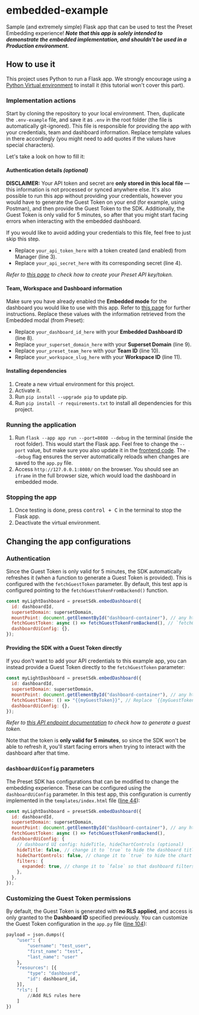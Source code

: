 # embedded-example

Sample (and extremely simple) Flask app that can be used to test the Preset Embedding experience!
**_Note that this app is solely intended to demonstrate the embedded implementation, and shouldn't be used in a Production environment._**

## How to use it

This project uses Python to run a Flask app. We strongly encourage using a [Python Virtual environment](https://docs.python.org/3/library/venv.html) to install it (this tutorial won't cover this part).

### Implementation actions

Start by cloning the repository to your local environment. Then, duplicate the `.env-example` file, and save it as `.env` in the root folder (the file is automatically git-ignored). This file is responsible for providing the app with your credentials, team and dashboard information. Replace template values in there accordingly (you might need to add quotes if the values have special characters).

Let's take a look on how to fill it:

#### Authentication details _(optional)_

**DISCLAIMER:** Your API token and secret are **only stored in this local file** — this information is not processed or synced anywhere else. It's also possible to run this app without providing your credentials, however you would have to generate the Guest Token on your end (for example, using Postman), and then provide the Guest Token to the SDK. Additionally, the Guest Token is only valid for 5 minutes, so after that you might start facing errors when interacting with the embedded dashboard.

If you would like to avoid adding your credentials to this file, feel free to just skip this step.

- Replace `your_api_token_here` with a token created (and enabled) from Manager (line 3).
- Replace `your_api_secret_here` with its corresponding secret (line 4).

_Refer to [this page](https://api-docs.preset.io/#intro) to check how to create your Preset API key/token._

#### Team, Workspace and Dashboard information

Make sure you have already enabled the **Embedded mode** for the dashboard you would like to use with this app. Refer to [this page](https://docs.preset.io/docs/step-1-preparation#collect-the-information) for further instructions. Replace these values with the information retrieved from the Embedded modal (from Preset):

- Replace `your_dashboard_id_here` with your **Embedded Dashboard ID** (line 8).
- Replace `your_superset_domain_here` with your **Superset Domain** (line 9).
- Replace `your_preset_team_here` with your **Team ID** (line 10).
- Replace `your_workspace_slug_here` with your **Workspace ID** (line 11).

#### Installing dependencies

1. Create a new virtual environment for this project.
2. Activate it.
3. Run `pip install --upgrade pip` to update pip.
4. Run `pip install -r requirements.txt` to install all dependencies for this project.

### Running the application

1. Run `flask --app app run --port=8080 --debug` in the terminal (inside the root folder). This would start the Flask app. Feel free to change the `--port` value, but make sure you also update it in the [frontend code](https://github.com/preset-io/ce-embedded/blob/2b21e7f17e0136c5ddcd8097e32ce05c2205fbd9/templates/index.html#L25). The `--debug` flag ensures the server automatically reloads when changes are saved to the `app.py` file.
2. Access `http://127.0.0.1:8080/` on the browser. You should see an `iframe` in the full browser size, which would load the dashboard in embedded mode.

### Stopping the app

1. Once testing is done, press <kbd>control + C</kbd> in the terminal to stop the Flask app.
2. Deactivate the virtual environment.

## Changing the app configurations

### Authentication

Since the Guest Token is only valid for 5 minutes, the SDK automatically refreshes it (when a function to generate a Guest Token is provided). This is configured with the `fetchGuestToken` parameter. By default, this test app is configured pointing to the `fetchGuestTokenFromBackend()` function.

```javascript
const myLightDashboard = presetSdk.embedDashboard({
  id: dashboardId,
  supersetDomain: supersetDomain,
  mountPoint: document.getElementById("dashboard-container"), // any html element that can contain an iframe
  fetchGuestToken: async () => fetchGuestTokenFromBackend(), // `fetchGuestTokenFromBackend()` is a function that returns a Guest Token
  dashboardUiConfig: {},
});
```

#### Providing the SDK with a Guest Token directly

If you don't want to add your API credentials to this example app, you can instead provide a Guest Token directly to the `fetchGuestToken` parameter:

```javascript
const myLightDashboard = presetSdk.embedDashboard({
  id: dashboardId,
  supersetDomain: supersetDomain,
  mountPoint: document.getElementById("dashboard-container"), // any html element that can contain an iframe
  fetchGuestToken: () => "{{myGuestToken}}", // Replace `{{myGuestToken}}` with the generated token
  dashboardUiConfig: {},
});
```

_Refer to [this API endpoint documentation](https://api-docs.preset.io/#b1a9877e-958d-4957-8939-a6d0d3f10e70) to check how to generate a guest token._

Note that the token is **only valid for 5 minutes**, so since the SDK won't be able to refresh it, you'll start facing errors when trying to interact with the dashboard after that time.

### `dashboardUiConfig` parameters

The Preset SDK has configurations that can be modified to change the embedding experience. These can be configured using the `dashboardUiConfig` parameter. In this test app, this configuration is currently implemented in the `templates/index.html` file ([line 44](https://github.com/preset-io/ce-embedded/blob/2b21e7f17e0136c5ddcd8097e32ce05c2205fbd9/templates/index.html#L44)):

```javascript
const myLightDashboard = presetSdk.embedDashboard({
  id: dashboardId,
  supersetDomain: supersetDomain,
  mountPoint: document.getElementById("dashboard-container"), // any html element that can contain an iframe
  fetchGuestToken: async () => fetchGuestTokenFromBackend(),
  dashboardUiConfig: {
    // dashboard UI config: hideTitle, hideChartControls (optional)
    hideTitle: false, // change it to `true` to hide the dashboard title
    hideChartControls: false, // change it to `true` to hide the chart controls (ellipses menu)
    filters: {
      expanded: true, // change it to `false` so that dashboard filters are collapsed (for vertical filter bar)
    },
  },
});
```

### Customizing the Guest Token permissions

By default, the Guest Token is generated with **no RLS applied**, and access is only granted to the **Dashboard ID** specified previously. You can customize the Guest Token configuration in the `app.py` file ([line 104](https://github.com/preset-io/ce-embedded/blob/2b21e7f17e0136c5ddcd8097e32ce05c2205fbd9/app.py#L104)):

```python
payload = json.dumps({
    "user": {
        "username": "test_user",
        "first_name": "test",
        "last_name": "user"
    },
    "resources": [{
        "type": "dashboard",
        "id": dashboard_id,
    }],
    "rls": [
        //Add RLS rules here
    ]
})
```
